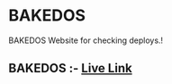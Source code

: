 # BAKEDOS
BAKEDOS Website for checking deploys.!

## BAKEDOS :- [Live Link](https://bakedos-test-2-madhavsahi.netlify.app/ "Live Link")
